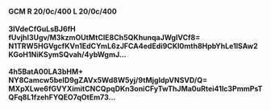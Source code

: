 #### GCM R 20/0c/400 L 20/0c/400
**3lVdeCfGuLsBJ6fH**<br/>**fUvjhI3Ugv/M3kzmOUtMtClE8Ch5QKhunqaJWgIVCf8=**<br/>**N1TRW5HGVgcfKVn1EdCYmL6zJFCA4edEdi9CKl0mth8HpbYhLe1lSAw2KGoH1NiKSymSQvah/4ybWgmJ...**<br/><br/>
**4h5BatA00LA3bHM+**<br/>**NY8Camcw5belD9gZAVx5Wd8W5yj/9tMjgldpVNSVD/Q=**<br/>**MXpXLwe6fGVYXimitCNCQpqDKn3oniCFyTwThJMa0uRtei41lc3PmmPsTQFq8L1fzehFYQEO7qOtEm73...**